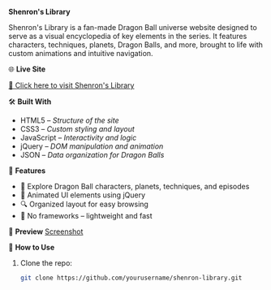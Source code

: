 **Shenron's Library**

Shenron's Library is a fan-made Dragon Ball universe website designed to serve as a visual encyclopedia of key elements in the series. 
It features characters, techniques, planets, Dragon Balls, and more, brought to life with custom animations and intuitive navigation.

🌐 **Live Site**

[🔗 Click here to visit Shenron's Library](https://quiet-medovik-5f0c64.netlify.app/)

🛠️ **Built With**

- HTML5 – *Structure of the site*
- CSS3 – *Custom styling and layout*
- JavaScript – *Interactivity and logic*
- jQuery – *DOM manipulation and animation*
- JSON – *Data organization for Dragon Balls*

📁 **Features**

- 📖 Explore Dragon Ball characters, planets, techniques, and episodes
- 🎨 Animated UI elements using jQuery
- 🔍 Organized layout for easy browsing
- 💾 No frameworks – lightweight and fast

📸 **Preview**
[Screenshot](https://github.com/user-attachments/assets/3177ed2f-68fd-4d00-aa07-c8a9078e7920)

🚀 **How to Use**

1. Clone the repo:
   ```bash
   git clone https://github.com/yourusername/shenron-library.git
